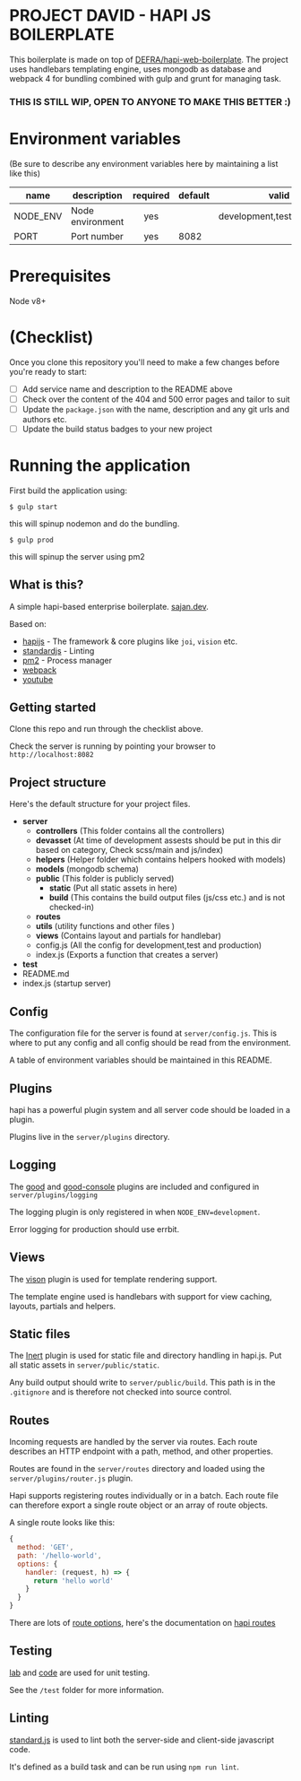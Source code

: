 

# PROJECT DAVID - HAPI JS BOILERPLATE
  This boilerplate is made on top of [DEFRA/hapi-web-boilerplate](https://github.com/DEFRA/hapi-web-boilerplate). The project uses handlebars templating engine, uses mongodb as database and webpack 4 for bundling combined with gulp and grunt for managing task. 

  ### THIS IS STILL WIP, OPEN TO ANYONE TO MAKE THIS BETTER :)

# Environment variables
(Be sure to describe any environment variables here by maintaining a list like this)

| name     | description      | required | default |            valid            | notes |
|----------|------------------|:--------:|---------|:---------------------------:|-------|
| NODE_ENV | Node environment |    yes    |         | development,test,production |       |
| PORT     | Port number      |    yes    | 8082    |                             |       |

# Prerequisites

Node v8+


# (Checklist)
Once you clone this repository you'll need to make a few changes before you're ready to start:

- [ ] Add service name and description to the README above
- [ ] Check over the content of the 404 and 500 error pages and tailor to suit
- [ ] Update the `package.json` with the name, description and any git urls and authors etc.  
- [ ] Update the build status badges to your new project

# Running the application

First build the application using:

`$ gulp start`

this will spinup nodemon and do the bundling. 

`$ gulp prod`

this will spinup the server using pm2

## What is this?

A simple hapi-based enterprise  boilerplate.
 [sajan.dev](https://sajan.dev).

Based on:

- [hapijs](https://github.com/hapijs/hapi) - The framework & core plugins like `joi`, `vision` etc.
- [standardjs](http://standardjs.com/) - Linting
- [pm2](https://github.com/Unitech/pm2) - Process manager
- [webpack](https://hackernoon.com/a-tale-of-webpack-4-and-how-to-finally-configure-it-in-the-right-way-4e94c8e7e5c1)
- [youtube](https://www.youtube.com/watch?v=Mn6aj4kY-j8)


## Getting started

Clone this repo and run through the checklist above.

Check the server is running by pointing your browser to `http://localhost:8082`

## Project structure

Here's the default structure for your project files.

* **server**
  * **controllers** (This folder contains all the controllers)
  * **devasset** (At time of development assests should be put in this dir based on category, Check scss/main and js/index)
  * **helpers** (Helper folder which contains helpers hooked with models)
  * **models** (mongodb schema)
  * **public**  (This folder is publicly served)
    * **static** (Put all static assets in here)
    * **build** (This contains the build output files (js/css etc.) and is not checked-in)
  * **routes**
  * **utils** (utility functions and other files )
  * **views** (Contains layout and partials for handlebar)
  * config.js (All the config for development,test and production)
  * index.js (Exports a function that creates a server)
* **test**
* README.md
* index.js (startup server)

## Config

The configuration file for the server is found at `server/config.js`.
This is where to put any config and all config should be read from the environment.

A table of environment variables should be maintained in this README.

## Plugins

hapi has a powerful plugin system and all server code should be loaded in a plugin.

Plugins live in the `server/plugins` directory.

## Logging

The [good](https://github.com/hapijs/good) and [good-console](https://github.com/hapijs/good-console) plugins are included and configured in `server/plugins/logging`

The logging plugin is only registered in when `NODE_ENV=development`.

Error logging for production should use errbit.

## Views

The [vison](https://github.com/hapijs/vision) plugin is used for template rendering support.

The template engine used is handlebars  with support for view caching, layouts, partials and helpers.

## Static files

The [Inert](https://github.com/hapijs/inert) plugin is used for static file and directory handling in hapi.js.
Put all static assets in `server/public/static`.

Any build output should write to `server/public/build`. This path is in the `.gitignore` and is therefore not checked into source control.

## Routes

Incoming requests are handled by the server via routes. 
Each route describes an HTTP endpoint with a path, method, and other properties.

Routes are found in the `server/routes` directory and loaded using the `server/plugins/router.js` plugin.

Hapi supports registering routes individually or in a batch.
Each route file can therefore export a single route object or an array of route objects.

A single route looks like this:

```js
{
  method: 'GET',
  path: '/hello-world',
  options: {
    handler: (request, h) => {
      return 'hello world'
    }
  }
}
```

There are lots of [route options](http://hapijs.com/api#route-options), here's the documentation on [hapi routes](http://hapijs.com/tutorials/routing)

## Testing

[lab](https://github.com/hapijs/lab) and [code](https://github.com/hapijs/code) are used for unit testing.

See the `/test` folder for more information.

## Linting

[standard.js](http://standardjs.com/) is used to lint both the server-side and client-side javascript code.

It's defined as a build task and can be run using `npm run lint`.
